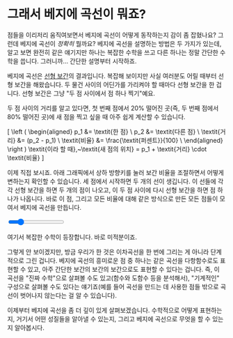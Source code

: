 # 그래서 베지에 곡선이 뭐죠?

점들을 이리저리 움직여보면서 베지에 곡선이 어떻게 동작하는지 감이 좀 잡혔나요? 그런데 베지에 곡선이 *정확히* 뭘까요? 베지에 곡선을 설명하는 방법은 두 가지가 있는데, 알고 보면 완전히 같은 얘기지만 하나는 복잡한 수학을 쓰고 다른 하나는 정말 간단한 수학을 씁니다. 그러니까... 간단한 설명부터 시작하죠.

베지에 곡선은 [선형 보간](https://ko.wikipedia.org/wiki/%EC%84%A0%ED%98%95_%EB%B3%B4%EA%B0%84%EB%B2%95)의 결과입니다. 복잡해 보이지만 사실 여러분도 어릴 때부터 선형 보간을 해왔습니다. 두 물건 사이의 어딘가를 가리켜야 할 때마다 선형 보간을 한 겁니다. 선형 보간은 그냥 "두 점 사이에서 점 하나 찍기"예요.

두 점 사이의 거리를 알고 있다면, 첫 번째 점에서 20% 떨어진 곳(즉, 두 번째 점에서 80% 떨어진 곳)에 새 점을 찍고 싶을 때 아주 쉽게 계산할 수 있습니다.

\[
\left (
  \begin{aligned}
    p_1 &= \textit{한 점} \\
    p_2 &= \textit{다른 점} \\
    \textit{거리} &= (p_2 - p_1) \\
    \textit{비율} &= \frac{\textit{퍼센트}}{100} \\
  \end{aligned}
\right ) \textit{이라 할 때},~\textit{새 점의 위치} = p_1 + \textit{거리} \cdot \textit{비율}
\]

이제 직접 보시죠. 아래 그래픽에서 상하 방향키를 눌러 보간 비율을 조절하면서 어떻게 변하는지 확인할 수 있습니다. 세 점에서 시작하면 두 개의 선이 생깁니다. 이 선들에 각각 선형 보간을 하면 두 개의 점이 나오고, 이 두 점 사이에 다시 선형 보간을 하면 점 하나가 나옵니다. 바로 이 점, 그리고 모든 비율에 대해 같은 방식으로 만든 모든 점들이 모여서 베지에 곡선을 만듭니다.

<graphics-element title="선형 보간으로 만드는 베지에 곡선" width="825" src="./interpolation.js">
  <input type="range" min="10" max="90" step="1" value="25" class="slide-control">
</graphics-element>

여기서 복잡한 수학이 등장합니다. 바로 미적분이죠.

그렇게 안 보이겠지만, 방금 우리가 한 것은 이차곡선을 한 번에 그리는 게 아니라 단계적으로 그린 겁니다. 베지에 곡선의 흥미로운 점 중 하나는 같은 곡선을 다항함수로도 표현할 수 있고, 아주 간단한 보간의 보간의 보간으로도 표현할 수 있다는 겁니다. 즉, 이 곡선을 "진짜 수학"으로 살펴볼 수도 있고(함수와 도함수 등을 분석해서), "기계적인" 구성으로 살펴볼 수도 있다는 얘기죠(예를 들어 곡선을 만드는 데 사용한 점들 밖으로 곡선이 벗어나지 않는다는 걸 알 수 있습니다).

이제부터 베지에 곡선을 좀 더 깊이 있게 살펴보겠습니다. 수학적으로 어떻게 표현하는지, 거기서 어떤 성질들을 알아낼 수 있는지, 그리고 베지에 곡선으로 무엇을 할 수 있는지 알아봅시다.
